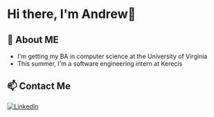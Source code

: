 # Hi there, I'm Andrew👋

## 💬 About ME
- I'm getting my BA in computer science at the University of Virginia
- This summer, I'm a software engineering intern at Kerecis
<!--
## 🌱 Skills
![Alt Text](image_url)
-->
## 📫 Contact Me
[![LinkedIn](https://example.com/linkedin-logo.png)](http://www.linkedin.com/in/andrewjliu)

  
